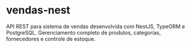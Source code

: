 # vendas-nest
API REST para sistema de vendas desenvolvida com NestJS, TypeORM e PostgreSQL. Gerenciamento completo de produtos, categorias, fornecedores e controle de estoque.

